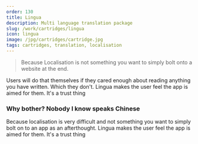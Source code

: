 ```yaml
---
order: 130
title: Lingua
description: Multi language translation package
slug: /work/cartridges/lingua
icon: lingua
image: /jpg/cartridges/cartridge.jpg
tags: cartridges, translation, localisation
---
```


> Because Localisation is not something you want to simply bolt onto a website at the end.

Users will do that themselves if they cared enough about reading anything you have written. Which they don't. Lingua makes the user feel the app is aimed for them. It's a trust thing

### Why bother? Nobody I know speaks Chinese

Because localisation is very difficult and not something you want to simply bolt
on to an app as an afterthought. Lingua makes the user feel the app is aimed for them. It's a trust thing
